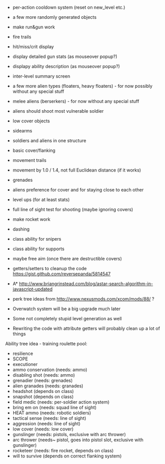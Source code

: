* per-action cooldown system (reset on new_level etc.)
* a few more randomly generated objects
* make run&gun work

* fire trails
* hit/miss/crit display

* display detailed gun stats (as mouseover popup?)
* displapy ability description (as mouseover popup?)
* inter-level summary screen
* a few more alien types (floaters, heavy floaters) - for now possibly without any special stuff
* melee aliens (berserkers) - for now without any special stuff

* aliens should shoot most vulnerable soldier
* low cover objects
* sidearms
* soldiers and aliens in one structure
* basic cover/flanking
* movement trails
* movement by 1.0 / 1.4, not full Euclidean distance (if it works)
* grenades
* aliens preference for cover and for staying close to each other
* level ups (for at least stats)
* full line of sight test for shooting (maybe ignoring covers)
* make rocket work
* dashing
* class ability for snipers
* class ability for supports
* maybe free aim (once there are destructible covers)

* getters/setters to cleanup the code https://gist.github.com/reversepanda/5814547
* A* http://www.briangrinstead.com/blog/astar-search-algorithm-in-javascript-updated
* perk tree ideas from http://www.nexusmods.com/xcom/mods/88/ ?
* Overwatch system will be a big upgrade much later
* Some not completely stupid level generation as well
* Rewriting the code with attribute getters will probably clean up a lot of things

Ability tree idea - training roulette pool:
* resilience
* SCOPE
* executioner
* ammo conservation (needs: ammo)
* disabling shot (needs: ammo)
* grenadier (needs: grenades)
* alien granades (needs: granades)
* headshot (depends on class)
* snapshot (depends on class)
* field medic (needs: per-soldier action system)
* bring em on (needs: squad line of sight)
* HEAT ammo (needs: robotic soldiers)
* tactical sense (needs: line of sight)
* aggression (needs: line of sight)
* low cover (needs: low cover)
* gunslinger (needs: pistols, exclusive with arc thrower)
* arc thrower (needs~ pistol, goes into pistol slot, exclusive with gunslinger)
* rocketeer (needs: fire rocket, depends on class)
* will to survive (depends on correct flanking system)
